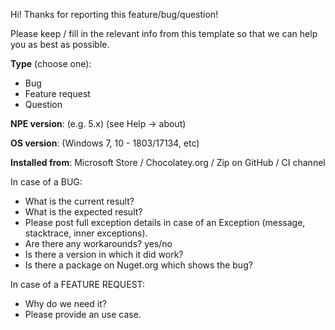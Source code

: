 Hi! Thanks for reporting this feature/bug/question! 

Please keep / fill in the relevant info from this template so that we can help you as best as possible.

**Type** (choose one):

- Bug
- Feature request
- Question

**NPE version**: (e.g. 5.x) (see Help -> about)

**OS version**: (Windows 7, 10 - 1803/17134, etc)

**Installed from**: Microsoft Store / Chocolatey.org / Zip on GitHub / CI channel

In case of a BUG:

- What is the current result?
- What is the expected result?
- Please post full exception details in case of an Exception (message, stacktrace, inner exceptions).
- Are there any workarounds? yes/no
- Is there a version in which it did work?
- Is there a package on Nuget.org which shows the bug?

In case of a FEATURE REQUEST:
 
 - Why do we need it?
 - Please provide an use case.


